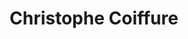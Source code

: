 ---
title: "Christophe Coiffure"
url: /saint-jean-de-la-ruelle/christophe-coiffure/
shop: coiffeur
---